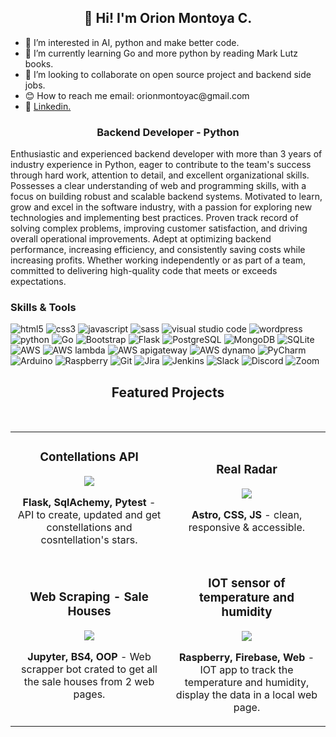 <h2 align=center> 👋 Hi! I'm Orion Montoya C.</h2>
<div>
  <ul>
    <li>👀 I’m interested in AI, python and make better code.</li>
    <li>🦾 I’m currently learning Go and more python by reading Mark Lutz books.</li>
    <li>💞 I’m looking to collaborate on open source project and backend side jobs.</li>
    <li>😊 How to reach me email: orionmontoyac@gmail.com</li>
    <li>🌱 <a href="https://www.linkedin.com/in/orion-montoya-correa-b4869694/">Linkedin.</a>
    </li>
  </ul>
</div>
<h3 align=center>Backend Developer - Python</h3>
<p>Enthusiastic and experienced backend developer with more than 3 years of industry experience in Python, eager to contribute to the team's success through hard work, attention to detail, and excellent organizational skills. Possesses a clear understanding of web and programming skills, with a focus on building robust and scalable backend systems. Motivated to learn, grow and excel in the software industry, with a passion for exploring new technologies and implementing best practices. Proven track record of solving complex problems, improving customer satisfaction, and driving overall operational improvements. Adept at optimizing backend performance, increasing efficiency, and consistently saving costs while increasing profits. Whether working independently or as part of a team, committed to delivering high-quality code that meets or exceeds expectations.</p>
<h3>Skills & Tools</h3>
<p align="left">
  <img src="https://img.shields.io/badge/HTML5-E34F26?style=for-the-badge&logo=html5&logoColor=white" alt="html5" />
  <img src="https://img.shields.io/badge/CSS3-1572B6?style=for-the-badge&logo=css3&logoColor=white" alt="css3" />
  <img src="https://img.shields.io/badge/JavaScript-323330?style=for-the-badge&logo=javascript&logoColor=F7DF1Eg" alt="javascript" />
  <img src="https://img.shields.io/badge/Sass-CC6699?style=for-the-badge&logo=sass&logoColor=white" alt="sass" />
  <img src="https://img.shields.io/badge/Visual_Studio_Code-0078D4?style=for-the-badge&logo=visual%20studio%20code&logoColor=white" alt="visual studio code" />
  <img src="https://img.shields.io/badge/Wordpress-21759B?style=for-the-badge&logo=wordpress&logoColor=white" alt="wordpress" />
  <img src="https://img.shields.io/badge/Python-3776AB?style=for-the-badge&logo=python&logoColor=white" alt="python" />
  <img src="https://img.shields.io/badge/Go-00ADD8?style=for-the-badge&logo=go&logoColor=white" alt="Go" />
  <img src="https://img.shields.io/badge/Bootstrap-563D7C?style=for-the-badge&logo=bootstrap&logoColor=white" alt="Bootstrap" />
  <img src="https://img.shields.io/badge/Flask-000000?style=for-the-badge&logo=flask&logoColor=white" alt="Flask" />
  <img src="https://img.shields.io/badge/PostgreSQL-316192?style=for-the-badge&logo=postgresql&logoColor=white" alt="PostgreSQL" />
  <img src="https://img.shields.io/badge/MongoDB-4EA94B?style=for-the-badge&logo=mongodb&logoColor=white" alt="MongoDB" />
  <img src="https://img.shields.io/badge/SQLite-07405E?style=for-the-badge&logo=sqlite&logoColor=white" alt="SQLite" />
  <img src="https://img.shields.io/badge/Amazon_AWS-232F3E?style=for-the-badge&logo=amazon-aws&logoColor=white" alt="AWS" />
  <img src="https://img.shields.io/badge/Amazon_AWS_Lambda-232F3E?style=for-the-badge&logo=amazon-aws&logoColor=white" alt="AWS lambda" />
  <img src="https://img.shields.io/badge/Amazon_AWS_ApiGateway-232F3E?style=for-the-badge&logo=amazon-aws&logoColor=white" alt="AWS apigateway" />
  <img src="https://img.shields.io/badge/Amazon_AWS_Dynamo-232F3E?style=for-the-badge&logo=amazon-aws&logoColor=white" alt="AWS dynamo" />
  <img src="https://img.shields.io/badge/PyCharm-000000.svg?&style=for-the-badge&logo=PyCharm&logoColor=white" alt="PyCharm" />
  <img src="https://img.shields.io/badge/Arduino-00979D?style=for-the-badge&logo=Arduino&logoColor=white" alt="Arduino" />
  <img src="https://img.shields.io/badge/Raspberry%20Pi-A22846?style=for-the-badge&logo=Raspberry%20Pi&logoColor=white" alt="Raspberry" />
  <img src="https://img.shields.io/badge/GIT-E44C30?style=for-the-badge&logo=git&logoColor=white" alt="Git" />
  <img src="https://img.shields.io/badge/Jira-0052CC?style=for-the-badge&logo=Jira&logoColor=white" alt="Jira" />
  <img src="https://img.shields.io/badge/Jenkins-D24939?style=for-the-badge&logo=Jenkins&logoColor=white" alt="Jenkins" />
  <img src="https://img.shields.io/badge/Slack-4A154B?style=for-the-badge&logo=slack&logoColor=white" alt="Slack" />
  <img src="https://img.shields.io/badge/Discord-7289DA?style=for-the-badge&logo=discord&logoColor=white" alt="Discord" />
  <img src="https://img.shields.io/badge/Zoom-2D8CFF?style=for-the-badge&logo=zoom&logoColor=white" alt="Zoom" />
</p>
<h2 align="center">Featured Projects</h2>
<br>
<div align="center">
  <table>
    <tr>
      <td width="50%">
        <h3 align="center">Contellations API</h3>
        <div align="center">
          <a href="https://github.com/orionmontoyac/constellations_api" target="_blank">
            <img src="https://img.shields.io/badge/CODE-0078D4?style=for-the-badge&logo=github&logoColor=black">
          </a>
          </p>
          <strong>Flask, SqlAchemy, Pytest</strong> - API to create, updated and get constellations and cosntellation's stars. </p>
        </div>
      </td>
      <td width="50%">
        <h3 align="center">Real Radar</h3>
        <div align="center">
          <a href="[https://github.com/orionmontoyac/acamica_proyecto1](https://github.com/orionmontoyac/realradar)" target="_blank">
            <img src="https://img.shields.io/badge/CODE-0052CC?style=for-the-badge&logo=github&logoColor=black">
          </a>
          </p>
          <strong>Astro, CSS, JS</strong> - clean, responsive & accessible.</p>
        </div>
      </td>
    </tr>
    <tr>
      <td width="50%">
        <h3 align="center">Web Scraping - Sale Houses</h3>
        <div align="center">
          <a href="https://github.com/orionmontoyac/house_scraping" target="_blank">
            <img src="https://img.shields.io/badge/CODE-0078D4?style=for-the-badge&logo=github&logoColor=black">
          </a>
          </p>
          <strong>Jupyter, BS4, OOP</strong> - Web scrapper bot crated to get all the sale houses from 2 web pages. </p>
        </div>
      </td>
      <td width="50%">
        <h3 align="center">IOT sensor of temperature and humidity</h3>
        <div align="center">
          <a href="https://github.com/orionmontoyac/Sensor_Raspberry_Website" target="_blank">
            <img src="https://img.shields.io/badge/CODE-0052CC?style=for-the-badge&logo=github&logoColor=black">
          </a>
          </p>
          <strong>Raspberry, Firebase, Web</strong> - IOT app to track the temperature and humidity, display the data in a local web page.</p>
        </div>
      </td>
    </tr>
  </table>
</div>
<!---
orionmontoyac/orionmontoyac is a ✨ special ✨ repository because its `README.md` (this file) appears on your GitHub profile.
You can click the Preview link to take a look at your changes.
--->
